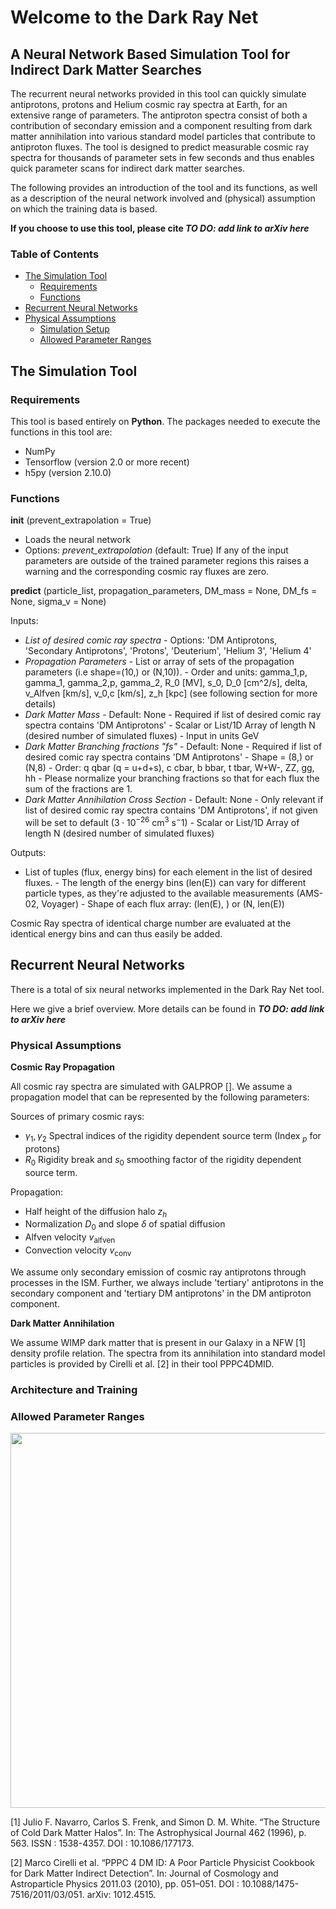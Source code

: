 # Welcome to the Dark Ray Net
## A Neural Network Based Simulation Tool for Indirect Dark Matter Searches

The recurrent neural networks provided in this tool can quickly simulate antiprotons, protons and Helium cosmic ray spectra at Earth, for an extensive range of parameters. The antiproton spectra consist of both a contribution of secondary emission and a component resulting from dark matter annihilation into various standard model particles that contribute to antiproton fluxes.
The tool is designed to predict measurable cosmic ray spectra for thousands of parameter sets in few seconds and thus enables quick parameter scans for indirect dark matter searches.
 
The following provides an introduction of the tool and its functions, as well as a description of the neural network involved and (physical) assumption on which the training data is based. 

**If you choose to use this tool, please cite *TO DO: add link to arXiv here*** 

### Table of Contents
* [The Simulation Tool](#The-Simulation-Tool)
    * [Requirements](#Requirements)
	* [Functions](#Functions)
* [Recurrent Neural Networks](#Recurrent-Neural-Networks)
* [Physical Assumptions](#Physical-Assumptions)
	* [Simulation Setup](#Simulation-Setup)
	* [Allowed Parameter Ranges](#Allowed-Parameter-Ranges)
 
## The Simulation Tool

### Requirements

This tool is based entirely on **Python**. 
The packages needed to execute the functions in this tool are:

 - NumPy 
 - Tensorflow (version 2.0 or more recent)
 - h5py (version 2.10.0)
 
 ### Functions
**__init__** (prevent_extrapolation  =  True)
 - Loads the neural network
 - Options: 
*prevent_extrapolation* (default: True) If any of the input parameters are outside of the trained parameter regions this raises a warning and the corresponding cosmic ray fluxes are zero. 

**predict** (particle_list,  propagation_parameters,  DM_mass  =  None,  DM_fs  =  None,  sigma_v  =  None)

Inputs:

 - *List of desired comic ray spectra*
		 - Options:  'DM Antiprotons, 'Secondary Antiprotons', 'Protons', 'Deuterium', 'Helium 3', 'Helium 4'  
 - *Propagation Parameters*
		 - List or array of sets of the propagation parameters (i.e shape=(10,) or (N,10)). 
		 - Order and units: gamma_1,p, gamma_1, gamma_2,p, gamma_2, R_0 [MV], s_0, D_0 [cm^2/s], delta, v_Alfven [km/s], v_0,c [km/s], z_h [kpc] (see following section for more details)
 - *Dark Matter Mass*
		 - Default: None
		 - Required if list of desired comic ray spectra contains 'DM Antiprotons'
		 - Scalar or List/1D Array of length N (desired number of simulated fluxes)
		 - Input in units GeV
 - *Dark Matter Branching fractions "fs"*
		 - Default: None
		 - Required if list of desired comic ray spectra contains 'DM Antiprotons'
		 - Shape = (8,) or (N,8)
		 - Order: q qbar (q = u+d+s), c cbar, b bbar, t tbar, W+W-, ZZ, gg, hh 
		 - Please normalize your branching fractions so that for each flux the sum of the fractions are 1. 
 - *Dark Matter Annihilation Cross Section*
		 - Default: None
		 - Only relevant if list of desired comic ray spectra contains 'DM Antiprotons', if not given will be set to default ($3 \cdot 10^{-26}$ cm$^3$ s$^-1$)
		 - Scalar or List/1D Array of length N (desired number of simulated fluxes)

Outputs:

 - List of tuples (flux, energy bins) for each element in the list of desired fluxes. 
		 - The length of the energy bins (len(E)) can vary for different particle types, as they're adjusted to the available measurements (AMS-02, Voyager)
		 - Shape of each flux array: (len(E), ) or (N, len(E))

Cosmic Ray spectra of identical charge number are evaluated at the identical energy bins and can thus easily be added. 

## Recurrent Neural Networks

There is a total of six neural networks implemented in the Dark Ray Net tool. 

Here we give a brief overview. More details can be found in ***TO DO: add link to arXiv here***
### Physical Assumptions

**Cosmic Ray Propagation**

All cosmic ray spectra are simulated with GALPROP []. We assume a propagation model that can be represented by the following parameters: 

Sources of primary cosmic rays:
 - $\gamma_1, \gamma_2$ Spectral indices of the rigidity dependent source term (Index $_p$ for protons) 
 - $R_0$ Rigidity break and $s_0$ smoothing factor of the rigidity dependent source term.
 
Propagation:

 - Half height of the diffusion halo $z_h$
 - Normalization $D_0$ and slope $\delta$ of spatial diffusion
 - Alfven velocity $v_\text{alfven}$
 -  Convection velocity $v_\text{conv}$
 
  We assume only secondary emission of cosmic ray antiprotons through processes in the ISM. Further, we always include 'tertiary' antiprotons in the secondary component and 'tertiary DM antiprotons' in the DM antiproton component. 

**Dark Matter Annihilation**

We assume WIMP dark matter that is present in our Galaxy in a NFW [1] density profile relation. 
The spectra from its annihilation into standard model particles is provided by Cirelli et al. [2] in their tool PPPC4DMID. 

### Architecture and Training

### Allowed Parameter Ranges

<img src="https://user-images.githubusercontent.com/55040575/125588391-83a21ff0-a8b1-4184-a71b-6a54e033ed55.png" width="600">


[1] Julio F. Navarro, Carlos S. Frenk, and Simon D. M. White. “The Structure of Cold Dark Matter Halos”. In: The Astrophysical Journal 462 (1996), p. 563. ISSN : 1538-4357. DOI : 10.1086/177173.

[2] Marco Cirelli et al. “PPPC 4 DM ID: A Poor Particle Physicist Cookbook for Dark Matter Indirect Detection”. In: Journal of Cosmology and Astroparticle Physics 2011.03 (2010), pp. 051–051. DOI : 10.1088/1475-7516/2011/03/051. arXiv: 1012.4515.

